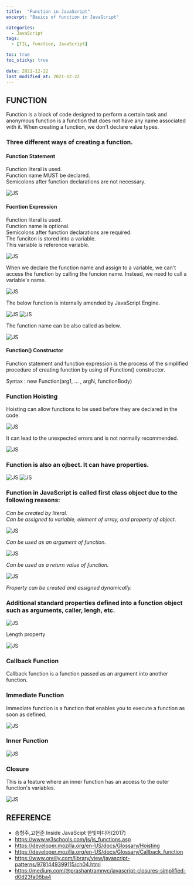 ```yaml
---
title:  "Function in JavaScript"
excerpt: "Basics of function in JavaScript"

categories:
  - JavaScript
tags:
  - [TIL, function, JavaScript]

toc: true
toc_sticky: true
 
date: 2021-12-22
last_modified_at: 2021-12-22
---
```

## FUNCTION
Function is a block of code designed to perform a certain task and anonymous function is a function that does not have any name associated with it. When creating a function, we don't declare value types.

### Three different ways of creating a function.

#### Function Statement

Function literal is used.  
Function name MUST be declared.  
Semicolons after function declarations are not necessary.

![JS](/img/JavaScript/JS2/2021-12-22-JS2-1.jpg)

#### Fucntion Expression

Function literal is used.   
Function name is optional.   
Semicolons after function declarations are required.   
The funciton is stored into a variable.   
This variable is reference variable.     

![JS](/img/JavaScript/JS2/2021-12-22-JS2-2.jpg)

When we declare the function name and assign to a variable, we can't access the function by calling the funcion name. Instead, we need to call a variable's name.

![JS](/img/JavaScript/JS2/2021-12-22-JS2-3.jpg)

The below function is internally amended by JavaScript Engine.

![JS](/img/JavaScript/JS2/2021-12-22-JS2-4.jpg)
![JS](/img/JavaScript/JS2/2021-12-22-JS2-5.jpg)

The function name can be also called as below.

![JS](/img/JavaScript/JS2/2021-12-22-JS2-6.jpg)

#### Function() Constructor

Function statement and function expression is the process of the simplified procedure of creating function by using of Function() constructor.

Syntax :
new Function(arg1, ... , argN, functionBody)

### Function Hoisting

Hoisting can allow functions to be used before they are declared in the code.

![JS](/img/JavaScript/JS2/2021-12-22-JS2-7.jpg)

It can lead to the unexpected errors and is not normally recommended.

![JS](/img/JavaScript/JS2/2021-12-22-JS2-8.jpg)

### Function is also an ojbect. It can have properties.

![JS](/img/JavaScript/JS2/2021-12-22-JS2-9.jpg)
![JS](/img/JavaScript/JS2/2021-12-22-JS2-10.jpg)

### Function in JavaScript is called first class object due to the following reasons:

*Can be created by literal.*  
*Can be assigned to variable, element of array, and property of object.*    

![JS](/img/JavaScript/JS2/2021-12-22-JS2-11.jpg)

*Can be used as an argument of function.*  

![JS](/img/JavaScript/JS2/2021-12-22-JS2-12.jpg)

*Can be used as a return value of function.*  

![JS](/img/JavaScript/JS2/2021-12-22-JS2-13.jpg)

*Property can be created and assigned dynamically.*

### Additional standard properties defined into a function object such as arguments, caller, lengh, etc.

![JS](/img/JavaScript/JS2/2021-12-22-JS2-14.jpg)

Length property

![JS](/img/JavaScript/JS2/2021-12-22-JS2-15.jpg)

### Callback Function

Callback function is a function passed as an argument into another function.

### Immediate Function

Immediate function is a function that enables you to execute a function as soon as defined.

![JS](/img/JavaScript/JS2/2021-12-22-JS2-16.jpg)

### Inner Function

![JS](/img/JavaScript/JS2/2021-12-22-JS2-17.jpg)

### Closure

This is a feature where an inner function has an access to the outer function's variables.

![JS](/img/JavaScript/JS2/2021-12-22-JS2-18.jpg)


## REFERENCE 
* 송형주,고현준 Inside JavaScipt 한빛미디어(2017)
* https://www.w3schools.com/js/js_functions.asp
* https://developer.mozilla.org/en-US/docs/Glossary/Hoisting
* https://developer.mozilla.org/en-US/docs/Glossary/Callback_function
* https://www.oreilly.com/library/view/javascript-patterns/9781449399115/ch04.html
* https://medium.com/@prashantramnyc/javascript-closures-simplified-d0d23fa06ba4




